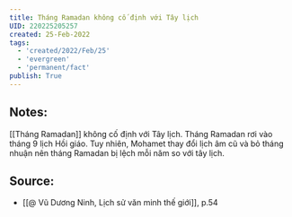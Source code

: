 ```yaml
---
title: Tháng Ramadan không cố định với Tây lịch
UID: 220225205257
created: 25-Feb-2022
tags:
  - 'created/2022/Feb/25'
  - 'evergreen'
  - 'permanent/fact'
publish: True
---
```

## Notes:
[[Tháng Ramadan]] không cố định với Tây lịch. Tháng Ramadan rơi vào tháng 9 lịch Hồi giáo. Tuy nhiên, Mohamet thay đổi lịch âm cũ và bỏ tháng nhuận nên tháng Ramadan bị lệch mỗi năm so với tây lịch.

## Source:
- [[@ Vũ Dương Ninh, Lịch sử văn minh thế giới]], p.54




